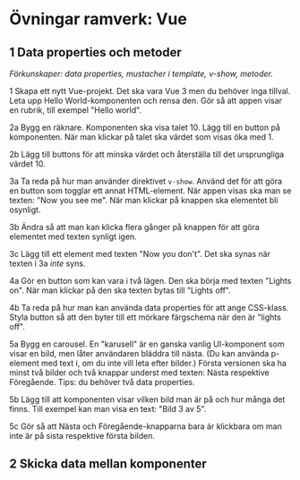 # Övningar ramverk: Vue

## 1 Data properties och metoder
*Förkunskaper: data properties, mustacher i template, v-show, metoder.*

1 Skapa ett nytt Vue-projekt. Det ska vara Vue 3 men du behöver inga tillval. Leta upp Hello World-komponenten och rensa den. Gör så att appen visar en rubrik, till exempel "Hello world".

2a Bygg en räknare. Komponenten ska visa talet 10. Lägg till en button på komponenten. När man klickar på talet ska värdet som visas öka med 1.

2b Lägg till buttons för att minska värdet och återställa till det ursprungliga värdet 10.

3a Ta reda på hur man använder direktivet `v-show`. Använd det för att göra en button som togglar ett annat HTML-element. När appen visas ska man se texten: "Now you see me". När man klickar på knappen ska elementet bli osynligt.

3b Ändra så att man kan klicka flera gånger på knappen för att göra elementet med texten synligt igen.

3c Lägg till ett element med texten "Now you don't". Det ska synas när texten i 3a *inte* syns.

4a Gör en button som kan vara i två lägen. Den ska börja med texten "Lights on". När man klickar på den ska texten bytas till "Lights off".

4b Ta reda på hur man kan använda data properties för att ange CSS-klass. Styla button så att den byter till ett mörkare färgschema när den är "lights off".

5a Bygg en carousel. En "karusell" är en ganska vanlig UI-komponent som visar en bild, men låter användaren bläddra till nästa. (Du kan använda p-element med text i, om du inte vill leta efter bilder.) Första versionen ska ha minst två bilder och två knappar underst med texten: Nästa respektive Föregående. Tips: du behöver två data properties.

5b Lägg till att komponenten visar vilken bild man är på och hur många det finns. Till exempel kan man visa en text: "Bild 3 av 5".

5c Gör så att Nästa och Föregående-knapparna bara är klickbara om man inte är på sista respektive första bilden.


## 2 Skicka data mellan komponenter
